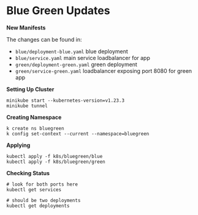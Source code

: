 # Blue Green Updates

**New Manifests**

The changes can be found in:
* `blue/deployment-blue.yaml` blue deployment
* `blue/service.yaml` main service loadbalancer for app
* `green/deployment-green.yaml` green deployment
* `green/service-green.yaml` loadbalancer exposing port 8080 for green app

**Setting Up Cluster**

```
minikube start --kubernetes-version=v1.23.3
minikube tunnel
```

**Creating Namespace**

```
k create ns bluegreen
k config set-context --current --namespace=bluegreen
```

**Applying**

```
kubectl apply -f k8s/bluegreen/blue
kubectl apply -f k8s/bluegreen/green
```

**Checking Status**

```
# look for both ports here
kubectl get services 

# should be two deployments
kubectl get deployments 
```